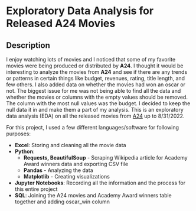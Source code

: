 # Exploratory Data Analysis for Released A24 Movies

##  Description

I enjoy watching lots of movies and I noticed that some of my favorite movies were being produced or distributed by **A24**. I thought it would be interesting to analyze the movies from **A24** and see if there are any trends or patterns in certain things like budget, revenues, rating, title length, and few others. I also added data on whether the movies had won an oscar or not. The biggest issue for me was not being able to find all the data and whether the movies or columns with the empty values should be removed. The column with the most null values was the budget. I decided to keep the null data it in and make them a part of my analysis. This is an exploratory data analysis (EDA) on all the released movies from [A24](https://a24films.com/films) up to 8/31/2022.

For this project, I used a few different languages/software for following purposes:
- **Excel**: Storing and cleaning all the movie data
- **Python**:
  - **Requests, BeautifulSoup** - Scraping Wikipedia article for Academy Award winners data and exporting CSV file
  - **Pandas** - Analyzing the data
  - **Matplotlib** - Creating visualizations
- **Jupyter Notebooks**: Recording all the information and the process for this entire project 
- **SQL**: Joining the A24 movies and Academy Award winners table together and adding oscar_win column
